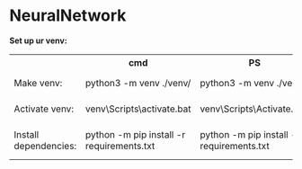 # NeuralNetwork

<b>Set up ur venv:</b>
<table>
  <tr> 
    <th></th>
    <th scope = "col">cmd</th>
    <th scope = "col">PS</th>
    <th scope = "col">MacOs</th>
    <th scope = "col">UNIX</th>
  </tr>
  <tr>
    <td>Make venv: </td>
    <td>python3 -m venv ./venv/</td>
    <td>python3 -m venv ./venv/</td>
    <td>python3 -m venv ./venv/</td>
    <td>python3 -m venv ./venv/</td>
  </tr>
   <tr>
    <td>Activate venv: </td>
    <td>venv\Scripts\activate.bat</td>
    <td>venv\Scripts\Activate.ps1</td>
    <td>source venv/bin/activate</td>
    <td>source venv/bin/activate</td>
  </tr>
  <tr>
    <td>Install dependencies: </td>
    <td>python -m pip install -r requirements.txt</td>
    <td>python -m pip install -r requirements.txt</td>
    <td>python -m pip install -r requirements.txt</td>
    <td>python -m pip install -r requirements.txt</td>
  </tr>
 </table>
    
 
